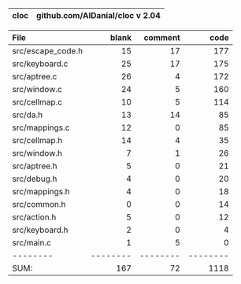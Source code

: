 cloc|github.com/AlDanial/cloc v 2.04
--- | ---

File|blank|comment|code
:-------|-------:|-------:|-------:
src/escape_code.h|15|17|177
src/keyboard.c|25|17|175
src/aptree.c|26|4|172
src/window.c|24|5|160
src/cellmap.c|10|5|114
src/da.h|13|14|85
src/mappings.c|12|0|85
src/cellmap.h|14|4|35
src/window.h|7|1|26
src/aptree.h|5|0|21
src/debug.h|4|0|20
src/mappings.h|4|0|18
src/common.h|0|0|14
src/action.h|5|0|12
src/keyboard.h|2|0|4
src/main.c|1|5|0
--------|--------|--------|--------
SUM:|167|72|1118
